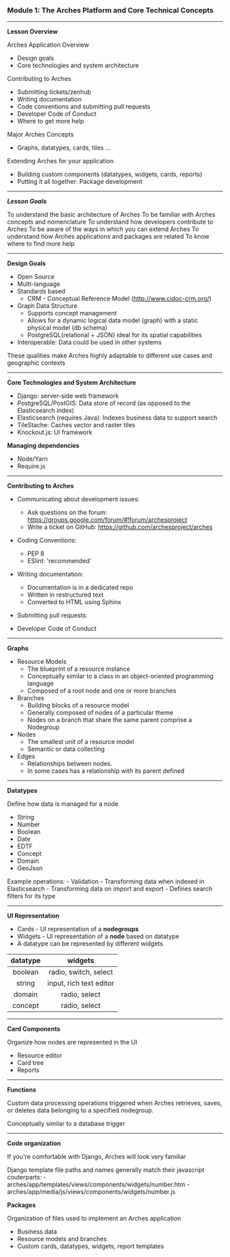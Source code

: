 ### Module 1: The Arches Platform and Core Technical Concepts

---

**Lesson Overview**

Arches Application Overview
- Design goals
- Core technologies and system architecture

Contributing to Arches
- Submitting tickets/zenhub
- Writing documentation
- Code conventions and submitting pull requests
- Developer Code of Conduct
- Where to get more help

Major Arches Concepts
- Graphs, datatypes, cards, tiles ...

Extending Arches for your application
- Building custom components (datatypes, widgets, cards, reports)
- Putting it all together: Package development

---

***Lesson Goals***

To understand the basic architecture of Arches
To be familiar with Arches concepts and nomenclature
To understand how developers contribute to Arches
To be aware of the ways in which you can extend Arches
To understand how Arches applications and packages are related
To know where to find more help

---

**Design Goals**

- Open Source
- Multi-language
- Standards based
    * CRM - Conceptual Reference Model (http://www.cidoc-crm.org/)
- Graph Data Structure
    * Supports concept management
    * Allows for a dynamic logical data model (graph) with a static physical model (db schema)
    * PostgreSQL(relational + JSON) ideal for its spatial capabilities
- Interoperable: Data could be used in other systems

These qualities make Arches highly adaptable to different use cases and geographic contexts

---

**Core Technologies and System Architecture**

- Django: server-side web framework
- PostgreSQL/PostGIS: Data store of record (as opposed to the Elasticsearch index)
- Elasticsearch (requires Java): Indexes business data to support search
- TileStache: Caches vector and raster tiles
- Knockout.js: UI framework


**Managing dependencies**
- Node/Yarn
- Require.js

---

**Contributing to Arches**

- Communicating about development issues:
    - Ask questions on the forum: https://groups.google.com/forum/#!forum/archesproject
    - Write a ticket on GitHub: https://github.com/archesproject/arches

- Coding Conventions:
    - PEP 8
    - ESlint: 'recommended'

- Writing documentation:
    - Documentation is in a dedicated repo
    - Written in restructured text
    - Converted to HTML using Sphinx

- Submitting pull requests:

- Developer Code of Conduct

---

**Graphs**

- Resource Models
    - The blueprint of a resource instance
    - Conceptually similar to a class in an object-oriented programming language
    - Composed of a root node and one or more branches
- Branches
    - Building blocks of a resource model
    - Generally composed of nodes of a particular theme
    - Nodes on a branch that share the same parent comprise a Nodegroup
- Nodes
    - The smallest unit of a resource model
    - Semantic or data collecting
- Edges
    - Relationships between nodes.
    - In some cases has a relationship with its parent defined

---

**Datatypes**

Define how data is managed for a node

- String
- Number
- Boolean
- Date
- EDTF
- Concept
- Domain
- GeoJson

Example operations:
    - Validation
    - Transforming data when indexed in Elasticsearch
    - Transforming data on import and export
    - Defines search filters for its type

---

**UI Representation**

- Cards - UI representation of a **nodegroups**
- Widgets - UI representation of a **node** based on datatype
- A datatype can be represented by different widgets

| datatype | widgets |
|:--------:|:-------:|
| boolean  | radio, switch, select |
| string   | input, rich text editor |
| domain   | radio, select |
| concept  | radio, select |

---

**Card Components**

Organize how nodes are represented in the UI
- Resource editor
- Card tree
- Reports

---

**Functions**

Custom data processing operations triggered when Arches retrieves, saves, or deletes data belonging to a specified nodegroup.

Conceptually similar to a database trigger

---

**Code organization**

If you're comfortable with Django, Arches will look very familiar

Django template file paths and names generally match their javascript couterparts:
    - arches/app/templates/views/components/widgets/number.htm
    - arches/app/media/js/views/components/widgets/number.js

**Packages**

Organization of files used to implement an Arches application
- Business data
- Resource models and branches
- Custom cards, datatypes, widgets, report templates
